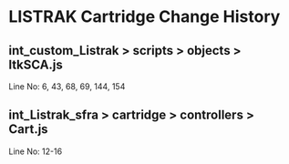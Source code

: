 # LISTRAK Cartridge Change History

## int_custom_Listrak > scripts > objects > ltkSCA.js
Line No: 6, 43, 68, 69, 144, 154

## int_Listrak_sfra > cartridge > controllers > Cart.js
Line No: 12-16
